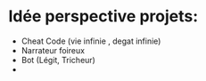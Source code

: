 ﻿# Idée perspective  projets:
- Cheat Code (vie infinie ,  degat infinie)
- Narrateur foireux
- Bot (Légit, Tricheur)
- 